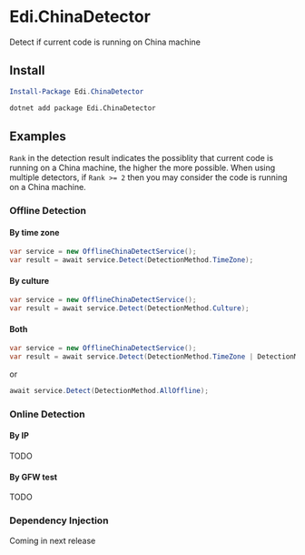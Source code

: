 # Edi.ChinaDetector

Detect if current code is running on China machine

## Install

```powershell
Install-Package Edi.ChinaDetector
```

```bash
dotnet add package Edi.ChinaDetector
```

## Examples

`Rank` in the detection result indicates the possiblity that current code is running on a China machine, the higher the more possible. When using multiple detectors, if `Rank >= 2` then you may consider the code is running on a China machine.

### Offline Detection


#### By time zone

```csharp
var service = new OfflineChinaDetectService();
var result = await service.Detect(DetectionMethod.TimeZone);
```

#### By culture

```csharp
var service = new OfflineChinaDetectService();
var result = await service.Detect(DetectionMethod.Culture);
```

#### Both

```csharp
var service = new OfflineChinaDetectService();
var result = await service.Detect(DetectionMethod.TimeZone | DetectionMethod.Culture);
```

or

```csharp
await service.Detect(DetectionMethod.AllOffline);
```

### Online Detection

#### By IP

TODO

#### By GFW test

TODO

### Dependency Injection

Coming in next release